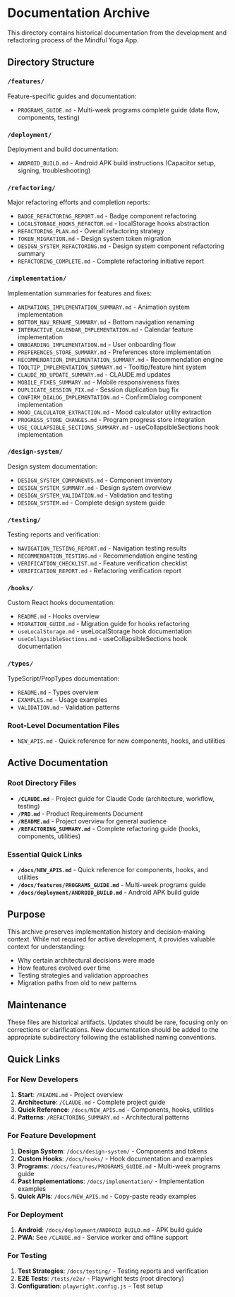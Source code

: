 # Documentation Archive

This directory contains historical documentation from the development and refactoring process of the Mindful Yoga App.

## Directory Structure

### `/features/`
Feature-specific guides and documentation:
- `PROGRAMS_GUIDE.md` - Multi-week programs complete guide (data flow, components, testing)

### `/deployment/`
Deployment and build documentation:
- `ANDROID_BUILD.md` - Android APK build instructions (Capacitor setup, signing, troubleshooting)

### `/refactoring/`
Major refactoring efforts and completion reports:
- `BADGE_REFACTORING_REPORT.md` - Badge component refactoring
- `LOCALSTORAGE_HOOKS_REFACTOR.md` - localStorage hooks abstraction
- `REFACTORING_PLAN.md` - Overall refactoring strategy
- `TOKEN_MIGRATION.md` - Design system token migration
- `DESIGN_SYSTEM_REFACTORING.md` - Design system component refactoring summary
- `REFACTORING_COMPLETE.md` - Complete refactoring initiative report

### `/implementation/`
Implementation summaries for features and fixes:
- `ANIMATIONS_IMPLEMENTATION_SUMMARY.md` - Animation system implementation
- `BOTTOM_NAV_RENAME_SUMMARY.md` - Bottom navigation renaming
- `INTERACTIVE_CALENDAR_IMPLEMENTATION.md` - Calendar feature implementation
- `ONBOARDING_IMPLEMENTATION.md` - User onboarding flow
- `PREFERENCES_STORE_SUMMARY.md` - Preferences store implementation
- `RECOMMENDATION_IMPLEMENTATION_SUMMARY.md` - Recommendation engine
- `TOOLTIP_IMPLEMENTATION_SUMMARY.md` - Tooltip/feature hint system
- `CLAUDE_MD_UPDATE_SUMMARY.md` - CLAUDE.md updates
- `MOBILE_FIXES_SUMMARY.md` - Mobile responsiveness fixes
- `DUPLICATE_SESSION_FIX.md` - Session duplication bug fix
- `CONFIRM_DIALOG_IMPLEMENTATION.md` - ConfirmDialog component implementation
- `MOOD_CALCULATOR_EXTRACTION.md` - Mood calculator utility extraction
- `PROGRESS_STORE_CHANGES.md` - Program progress store integration
- `USE_COLLAPSIBLE_SECTIONS_SUMMARY.md` - useCollapsibleSections hook implementation

### `/design-system/`
Design system documentation:
- `DESIGN_SYSTEM_COMPONENTS.md` - Component inventory
- `DESIGN_SYSTEM_SUMMARY.md` - Design system overview
- `DESIGN_SYSTEM_VALIDATION.md` - Validation and testing
- `DESIGN_SYSTEM.md` - Complete design system guide

### `/testing/`
Testing reports and verification:
- `NAVIGATION_TESTING_REPORT.md` - Navigation testing results
- `RECOMMENDATION_TESTING.md` - Recommendation engine testing
- `VERIFICATION_CHECKLIST.md` - Feature verification checklist
- `VERIFICATION_REPORT.md` - Refactoring verification report

### `/hooks/`
Custom React hooks documentation:
- `README.md` - Hooks overview
- `MIGRATION_GUIDE.md` - Migration guide for hooks refactoring
- `useLocalStorage.md` - useLocalStorage hook documentation
- `useCollapsibleSections.md` - useCollapsibleSections hook documentation

### `/types/`
TypeScript/PropTypes documentation:
- `README.md` - Types overview
- `EXAMPLES.md` - Usage examples
- `VALIDATION.md` - Validation patterns

### Root-Level Documentation Files

- `NEW_APIS.md` - Quick reference for new components, hooks, and utilities

## Active Documentation

### Root Directory Files
- **`/CLAUDE.md`** - Project guide for Claude Code (architecture, workflow, testing)
- **`/PRD.md`** - Product Requirements Document
- **`/README.md`** - Project overview for general audience
- **`/REFACTORING_SUMMARY.md`** - Complete refactoring guide (hooks, components, utilities)

### Essential Quick Links
- **`/docs/NEW_APIS.md`** - Quick reference for components, hooks, and utilities
- **`/docs/features/PROGRAMS_GUIDE.md`** - Multi-week programs guide
- **`/docs/deployment/ANDROID_BUILD.md`** - Android APK build guide

## Purpose

This archive preserves implementation history and decision-making context. While not required for active development, it provides valuable context for understanding:
- Why certain architectural decisions were made
- How features evolved over time
- Testing strategies and validation approaches
- Migration paths from old to new patterns

## Maintenance

These files are historical artifacts. Updates should be rare, focusing only on corrections or clarifications. New documentation should be added to the appropriate subdirectory following the established naming conventions.

## Quick Links

### For New Developers
1. **Start**: `/README.md` - Project overview
2. **Architecture**: `/CLAUDE.md` - Complete project guide
3. **Quick Reference**: `/docs/NEW_APIS.md` - Components, hooks, utilities
4. **Patterns**: `/REFACTORING_SUMMARY.md` - Architectural patterns

### For Feature Development
1. **Design System**: `/docs/design-system/` - Components and tokens
2. **Custom Hooks**: `/docs/hooks/` - Hook documentation and examples
3. **Programs**: `/docs/features/PROGRAMS_GUIDE.md` - Multi-week programs guide
4. **Past Implementations**: `/docs/implementation/` - Implementation examples
5. **Quick APIs**: `/docs/NEW_APIS.md` - Copy-paste ready examples

### For Deployment
1. **Android**: `/docs/deployment/ANDROID_BUILD.md` - APK build guide
2. **PWA**: See `/CLAUDE.md` - Service worker and offline support

### For Testing
1. **Test Strategies**: `/docs/testing/` - Testing reports and verification
2. **E2E Tests**: `/tests/e2e/` - Playwright tests (root directory)
3. **Configuration**: `playwright.config.js` - Test setup
